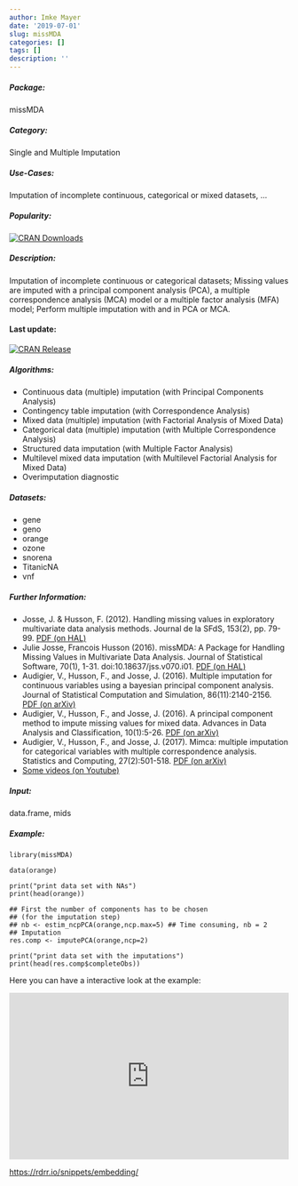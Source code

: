 ```yaml
---
author: Imke Mayer
date: '2019-07-01'
slug: missMDA
categories: []
tags: []
description: ''
---
```



##### Package: 
missMDA

##### Category:
Single and Multiple Imputation

##### Use-Cases:
Imputation of incomplete continuous, categorical or mixed datasets, ...

##### Popularity:
[![CRAN Downloads](https://cranlogs.r-pkg.org/badges/missMDA)](https://cran.r-project.org/package=missMDA)

##### Description:
Imputation of incomplete continuous or categorical datasets; Missing values are imputed with a principal component analysis (PCA), a multiple correspondence analysis (MCA) model or a multiple factor analysis (MFA) model; Perform multiple imputation with and in PCA or MCA.

#### Last update:
[![CRAN Release](https://www.r-pkg.org/badges/last-release/missMDA
)](https://cran.r-project.org/package=missMDA)

##### Algorithms:
- Continuous data (multiple) imputation (with Principal Components Analysis)
- Contingency table imputation (with Correspondence Analysis)
- Mixed data (multiple) imputation (with Factorial Analysis of Mixed Data)
- Categorical data (multiple) imputation (with Multiple Correspondence Analysis)
- Structured data imputation (with Multiple Factor Analysis)
- Multilevel mixed data imputation (with Multilevel Factorial Analysis for Mixed Data)
- Overimputation diagnostic

##### Datasets:
- gene
- geno
- orange
- ozone
- snorena
- TitanicNA
- vnf

##### Further Information:
- Josse, J. & Husson, F. (2012). Handling missing values in exploratory multivariate data analysis methods. Journal de la SFdS, 153(2), pp. 79-99. [PDF (on HAL)](https://hal.archives-ouvertes.fr/hal-00811888)
- Julie Josse, Francois Husson (2016). missMDA: A Package for Handling Missing Values in Multivariate Data Analysis. Journal of Statistical Software, 70(1), 1-31. doi:10.18637/jss.v070.i01. [PDF (on HAL)](https://hal.archives-ouvertes.fr/hal-01314945)
- Audigier, V., Husson, F., and Josse, J. (2016). Multiple imputation for continuous variables using a bayesian principal component analysis. Journal of Statistical Computation and Simulation, 86(11):2140-2156. [PDF (on arXiv)](https://arxiv.org/abs/1401.5747)
- Audigier, V., Husson, F., and Josse, J. (2016). A principal component method to impute missing values for mixed data. Advances in Data Analysis and Classification, 10(1):5-26. [PDF (on arXiv)](https://arxiv.org/abs/1301.4797)
- Audigier, V., Husson, F., and Josse, J. (2017). Mimca: multiple imputation for categorical variables with multiple correspondence analysis. Statistics and Computing, 27(2):501-518. [PDF (on arXiv)](https://arxiv.org/abs/1505.08116)
- [Some videos (on Youtube)](https://www.youtube.com/playlist?list=PLnZgp6epRBbQzxFnQrcxg09kRt-PA66T_)

##### Input: 
data.frame, mids

##### Example:
~~~~ 
library(missMDA)

data(orange)

print("print data set with NAs")
print(head(orange))

## First the number of components has to be chosen
## (for the imputation step)
## nb <- estim_ncpPCA(orange,ncp.max=5) ## Time consuming, nb = 2
## Imputation
res.comp <- imputePCA(orange,ncp=2)

print("print data set with the imputations")
print(head(res.comp$completeObs))
~~~~


Here you can have a interactive look at the example:
<iframe width='100%' height='300' src='https://rdrr.io/snippets/embed/?code=library(missMDA)%0A%0Adata(orange)%0A%0Aprint(%22print%20data%20set%20with%20NAs%22)%0Aprint(head(orange))%0A%0A%23%23%20First%20the%20number%20of%20components%20has%20to%20be%20chosen%0A%23%23%20(for%20the%20imputation%20step)%0A%23%23%20nb%20%3C-%20estim_ncpPCA(orange%2Cncp.max%3D5)%20%23%23%20Time%20consuming%2C%20nb%20%3D%202%0A%23%23%20Imputation%0Ares.comp%20%3C-%20imputePCA(orange%2Cncp%3D2)%0A%0Aprint(%22print%20data%20set%20with%20the%20imputations%22)%0Aprint(head(res.comp%24completeObs))' frameborder='0'></iframe>

 https://rdrr.io/snippets/embedding/ 

